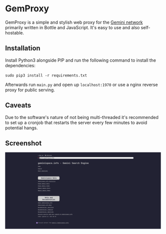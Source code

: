# GemProxy

GemProxy is a simple and stylish web proxy for the [Gemini network](https://gemini.circumlunar.space) primarily written in Bottle and JavaScript. It's easy to use and also self-hostable.

## Installation

Install Python3 alongside PIP and run the following command to install the dependencies:

`sudo pip3 install -r requirements.txt`

Afterwards run `main.py` and open up `localhost:1970` or use a nginx reverse proxy for public serving.

## Caveats

Due to the software's nature of not being multi-threaded it's recommended to set up a cronjob that restarts the server every few minutes to avoid potential hangs.

## Screenshot

![Screenshot](screenshot.png)

